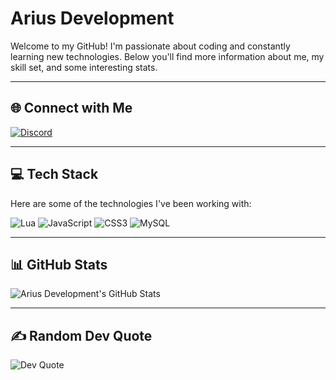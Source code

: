 # Arius Development

Welcome to my GitHub! I'm passionate about coding and constantly learning new technologies. Below you'll find more information about me, my skill set, and some interesting stats.

---

## 🌐 Connect with Me
[![Discord](https://img.shields.io/badge/Discord-%237289DA.svg?style=for-the-badge&logo=discord&logoColor=white)](https://discord.gg/TkjDhjyeSe)

---

## 💻 Tech Stack
Here are some of the technologies I've been working with:

![Lua](https://img.shields.io/badge/lua-%232C2D72.svg?style=for-the-badge&logo=lua&logoColor=white) 
![JavaScript](https://img.shields.io/badge/javascript-%23323330.svg?style=for-the-badge&logo=javascript&logoColor=%23F7DF1E) 
![CSS3](https://img.shields.io/badge/css3-%231572B6.svg?style=for-the-badge&logo=css3&logoColor=white) 
![MySQL](https://img.shields.io/badge/mysql-%2300f.svg?style=for-the-badge&logo=mysql&logoColor=white)

---

## 📊 GitHub Stats
![Arius Development's GitHub Stats](https://github-readme-stats.vercel.app/api?username=Arius-Development&theme=dark&hide_border=false&include_all_commits=false&count_private=false)

---

## ✍️ Random Dev Quote
![Dev Quote](https://quotes-github-readme.vercel.app/api?type=horizontal&theme=dark)

